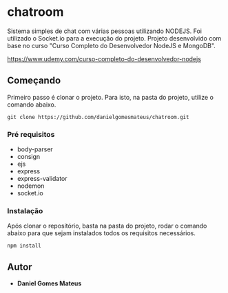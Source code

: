 # chatroom

Sistema simples de chat com várias pessoas utilizando NODEJS. Foi utilizado o Socket.io para a execução do projeto. Projeto desenvolvido com base no curso "Curso Completo do Desenvolvedor NodeJS e MongoDB".

https://www.udemy.com/curso-completo-do-desenvolvedor-nodejs

## Começando

Primeiro passo é clonar o projeto. Para isto, na pasta do projeto, utilize o comando abaixo.

```
git clone https://github.com/danielgomesmateus/chatroom.git
```

### Pré requisitos

- body-parser
- consign
- ejs
- express
- express-validator
- nodemon
- socket.io

### Instalação

Após clonar o repositório, basta na pasta do projeto, rodar o comando abaixo para que sejam instalados
todos os requisitos necessários.

```
npm install
```

## Autor

* **Daniel Gomes Mateus**
